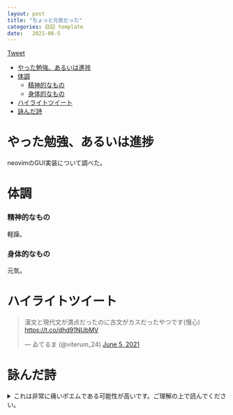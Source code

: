 ```yaml
---
layout: post
title: "ちょっと元気だった"
categories: 日記 template
date:   2021-06-5
---
```


<a href="https://twitter.com/share?ref_src=twsrc%5Etfw" class="twitter-share-button" data-show-count="false">Tweet</a><script async src="https://platform.twitter.com/widgets.js" charset="utf-8"></script>

<!-- START doctoc generated TOC please keep comment here to allow auto update -->
<!-- DON'T EDIT THIS SECTION, INSTEAD RE-RUN doctoc TO UPDATE -->

- [やった勉強、あるいは進捗](#%E3%82%84%E3%81%A3%E3%81%9F%E5%8B%89%E5%BC%B7%E3%81%82%E3%82%8B%E3%81%84%E3%81%AF%E9%80%B2%E6%8D%97)
- [体調](#%E4%BD%93%E8%AA%BF)
    - [精神的なもの](#%E7%B2%BE%E7%A5%9E%E7%9A%84%E3%81%AA%E3%82%82%E3%81%AE)
    - [身体的なもの](#%E8%BA%AB%E4%BD%93%E7%9A%84%E3%81%AA%E3%82%82%E3%81%AE)
- [ハイライトツイート](#%E3%83%8F%E3%82%A4%E3%83%A9%E3%82%A4%E3%83%88%E3%83%84%E3%82%A4%E3%83%BC%E3%83%88)
- [詠んだ詩](#%E8%A9%A0%E3%82%93%E3%81%A0%E8%A9%A9)

<!-- END doctoc generated TOC please keep comment here to allow auto update -->

# やった勉強、あるいは進捗

neovimのGUI実装について調べた。

# 体調

### 精神的なもの

軽躁。

### 身体的なもの

元気。

# ハイライトツイート

<blockquote class="twitter-tweet"><p lang="ja" dir="ltr">漢文と現代文が満点だったのに古文がカスだったやつです(慢心) <a href="https://t.co/dhd91NUbMV">https://t.co/dhd91NUbMV</a></p>&mdash; ゐてるま (@viterum_24) <a href="https://twitter.com/viterum_24/status/1401256220636241920?ref_src=twsrc%5Etfw">June 5, 2021</a></blockquote> <script async src="https://platform.twitter.com/widgets.js" charset="utf-8"></script>

# 詠んだ詩

<details>
<summary>これは非常に痛いポエムである可能性が高いです。ご理解の上で読んでください。</summary>
<blockquote>
<blockquote>
<p></p>
<p>しずかな しずかなへやになる</p>
<p>むなしく むなしくひびくおと</p>
<p>あなたに とどいてほしくて</p>
<p>とどかぬ とどかぬそのおとを</p>
<p>とまって とまらないおとに</p>
<p>こころの こころがなるおとは</p>
<p>あなたに あなたにきこえない？</p>
<p>いつまで いつまでもまってるよ</p>
</blockquote>
<p>2021-06-06-2:20 あの</p>
</blockquote>
</details>